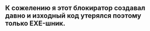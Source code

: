 К сожелению я этот блокиратор создавал давно и изходный код утерялся поэтому только EXE-шник.
---------------------------------------------------------------------------------------------------------
